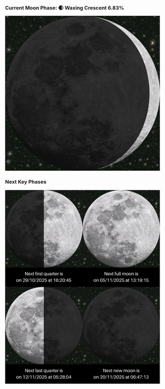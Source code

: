 ### Current Moon Phase: 🌒 Waxing Crescent 6.83%
![Moon Phase](moonphase.png)
### Next Key Phases
![Gallery](gallery.png)